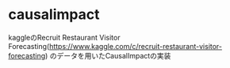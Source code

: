 # causalimpact
kaggleのRecruit Restaurant Visitor Forecasting(https://www.kaggle.com/c/recruit-restaurant-visitor-forecasting) 
のデータを用いたCausalImpactの実装

